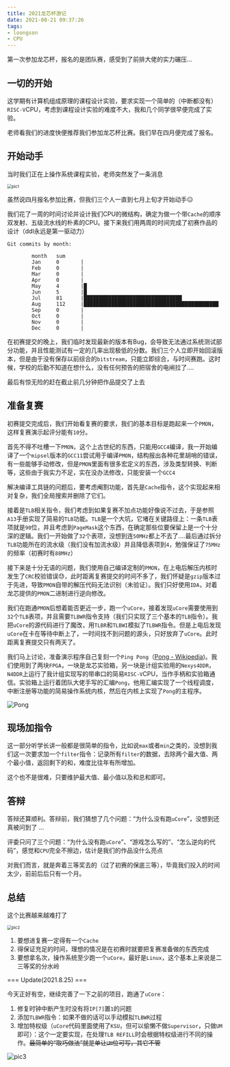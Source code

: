 ```yaml
---
title: 2021龙芯杯游记
date: 2021-08-21 09:37:26
tags:
- loongson
- CPU
---
```


第一次参加龙芯杯，报名的是团队赛，感受到了前排大佬的实力碾压...

<!-- more -->

## 一切的开始

这学期有计算机组成原理的课程设计实验，要求实现一个简单的（中断都没有）`RISC-V`CPU，考虑到课程设计实验的难度不大，我和几个同学很早便完成了实验。

老师看我们的进度快便推荐我们参加龙芯杯比赛。我们早在四月便完成了报名。

## 开始动手

当时我们正在上操作系统课程实验，老师突然发了一条消息

<img src="pic1.png" alt="pic1" style="zoom:67%;" />

虽然说四月报名参加比赛，但我们三个人一直到七月上旬才开始动手😑

我们花了一周的时间讨论并设计我们CPU的微结构，确定为做一个带`Cache`的顺序双发射、五级流水线的朴素的CPU。接下来我们用两周的时间完成了初赛作品的设计（ddl永远是第一驱动力）

```
Git commits by month:

        month   sum
        Jan     0       |
        Feb     0       |
        Mar     0       |
        Apr     0       |
        May     4       |█
        Jun     5       |█
        Jul     81      |████████████████████████████████
        Aug     112     |████████████████████████████████████████████
        Sep     0       |
        Oct     0       |
        Nov     0       |
        Dec     0       |
```

在初赛提交的晚上，我们临时发现最新的版本有Bug，会导致无法通过系统测试部分功能，并且性能测试有一定的几率出现极低的分数。我们三个人立即开始回滚版本，但是由于没有保存以前综合的`bitstream`，只能立即综合，与时间赛跑。这时候，学校的后勤不知道在想什么，没有任何预告的把宿舍的电闸拉了....

最后有惊无险的赶在截止前几分钟把作品提交了上去

## 准备复赛

初赛提交完成后，我们开始看复赛的要求，我们的基本目标是跑起来一个`PMON`，这样复赛演示起评分能有`10`分。

首先不得不吐槽一下`PMON`，这个上古世纪的东西，只能用`GCC4`编译，我一开始编译了一个`mipsel`版本的`GCC11`尝试用于编译`PMON`，结构报出各种花里胡哨的错误，有一些能够手动修改，但是`PMON`里面有很多宏定义的东西，涉及类型转换、判断等，这些由于我实力不足，实在没办法修改，只能安装一个`GCC4`

解决编译工具链的问题后，要考虑阉割功能，首先是`Cache`指令，这个实现起来相对复杂，我们全局搜索并删除了它们。

接着是`TLB`相关指令，我们考虑到如果复赛不加点功能好像说不过去，于是参照`A13`手册实现了简易的`TLB`功能。`TLB`是一个大坑，它堵在关键路径上：一条`TLB`表项就是`90`位，并且考虑到`PageMask`这个东西，在确定那些位要保留上是一个十分深的逻辑。我们一开始做了`32`个表项，没想到连`50MHz`都上不去了....最后通过拆分`TLB`功能所在的流水级（我们没有加流水级）并且降低表项到`4`，勉强保证了`75MHz`的频率（初赛时有`88MHz`）

接下来是十分无语的问题，我们使用自己编译定制的`PMON`，在上电后解压内核时发生了`CRC`校验错误😓，此时距离复赛提交的时间不多了，我们怀疑是`gzip`版本过于先进，导致`PMON`自带的解压代码无法识别（未验证）。我们只好使用`IDA`，对着龙芯提供的`PMON`二进制进行逆向修改。

我们在跑通`PMON`后想着能否更近一步，跑一个`uCore`，接着发现`uCore`需要使用到`32`个`TLB`表项，并且需要`TLBWR`指令支持（我们只实现了三个基本的`TLB`指令）。我把`uCore`的源代码进行了魔改，用`TLBR`和`TLBWI`模拟了`TLBWR`指令。但是上电后发现`uCore`在卡在等待中断上了，一时间找不到问题的源头，只好放弃了`uCore`。此时距离复赛提交只有两天了。

我们马上讨论，准备演示程序自己复刻一个`Ping Pong`（[Pong - Wikipedia](https://en.wikipedia.org/wiki/Pong))。我们使用到了两块`FPGA`，一块是龙芯实验箱，另一块是计组实验用的`Nexys4DDR`，`N4DDR`上运行了我计组实现写的带串口的简易`RISC-V`CPU，当作手柄和实验箱通信。实验箱上运行着团队大佬手写的汇编`Pong`，他用汇编实现了一个线程调度，中断注册等功能的简易操作系统内核，然后在内核上实现了`Pong`的主程序。

![Pong](pong.png)

## 现场加指令

这一部分听学长讲一般都是很简单的指令，比如说`max`或者`min`之类的，没想到我们这一次要求加一个`filter`指令：记录所有`filter`的数据，去除两个最大值、两个最小值，返回剩下的和，难度比往年有所增加。

这个也不是很难，只要维护最大值、最小值以及和总和即可。

## 答辩

答辩还算顺利。答辩前，我们猜想了几个问题：“为什么没有跑`uCore`”，没想到还真被问到了 ...

评委只问了三个问题：“为什么没有跑`uCore`”、“游戏怎么写的”、“怎么逆向的代码”，感觉和`CPU`完全不擦边，估计是我们的作品没什么亮点

对我们而言，就是奔着三等奖去的（过了初赛的保底三等），毕竟我们投入的时间太少，前前后后只有一个月。

## 总结

这个比赛越来越难打了

<img src="pic2.jpg" alt="pic2" style="zoom:67%;" />

1. 要想进复赛一定得有一个`Cache`
2. 得保证充足的时间，理想的情况是在初赛时就要把复赛准备做的东西完成
3. 要想拿名次，操作系统至少跑一个`uCore`，最好是`Linux`，这个基本上来说是二三等奖的分水岭



=== Update(2021.8.25) ===

今天正好有空，继续完善了一下之前的项目，跑通了`uCore`：

1. 修复时钟中断产生时没有将`IP[7]`置`1`的问题
2. 添加`TLBWR`指令：如果不做的话可以手动模拟`TLBWR`过程
3. 增加特权级（`uCore`代码里面使用了`KSU`，但可以偷懒不做`Supervisor`，只做`UM`即可）：这个一定要实现，在处理`TLB REFILL`时会根据特权级进行不同的操作。~~最简单的“取巧做法”就是单让`UM`位可写，其它不管~~

![pic3](uCore.png)

